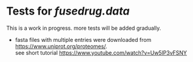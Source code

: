 # Tests for *fusedrug.data*

This is a work in progress. more tests will be added gradually.

* fasta files with multiple entries were downloaded from https://www.uniprot.org/proteomes/.  
see short tutorial https://www.youtube.com/watch?v=Uw5lP3vFSNY

